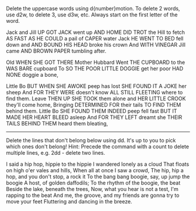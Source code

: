 Delete the uppercase words using d{number}motion. To delete 2 words, use
d2w, to delete 3, use d3w, etc. Always start on the first letter of the word.


Jack and Jill UP GOT JACK went up AND HOME DID TROT the Hill
to fetch AS FAST AS HE COULD a pail of CAPER water
Jack HE WENT TO BED fell down and AND BOUND HIS HEAD broke his crown
And WITH VINEGAR Jill came AND BROWN PAPER tumbling after.

Old WHEN SHE GOT THERE Mother Hubbard
Went THE CUPBOARD to the WAS BARE cupboard
To SO THE POOR LITTLE DOGGIE get her poor HAD NONE doggie a bone,

Little Bo BUT WHEN SHE AWOKE peep has lost SHE FOUND IT A JOKE her sheep
And FOR THEY WERE doesn't know ALL STILL FLEETING where to find them.
Leave THEN UP SHE TOOK them alone and HER LITTLE CROOK they'll come home,
Bringing DETERMINED FOR their tails TO FIND THEM behind them.
Little Bo SHE FOUND THEM INDEED peep
fell fast BUT IT MADE HER HEART BLEED asleep
And FOR THEY LEFT dreamt she THEIR TAILS BEHIND THEM heard them bleating,

---

Delete the lines that don't belong below using dd. It's up to you to
pick which ones don't belong!
Hint: Precede the command with a count to delete multiple lines,
e.g. 2dd - delete two lines.

I said a hip hop, hippie to the hippie
I wandered lonely as a cloud
That floats on high o'er vales and hills,
When all at once I saw a crowd,
The hip, hip a hop, and you don't stop, a rock it
To the bang bang boogie, say, up jump the boogie
A host, of golden daffodils;
To the rhythm of the boogie, the beat
Beside the lake, beneath the trees,
Now, what you hear is not a test, I'm rapping to the beat
And me, the groove, and my friends are gonna try to move your feet
Fluttering and dancing in the breeze.

